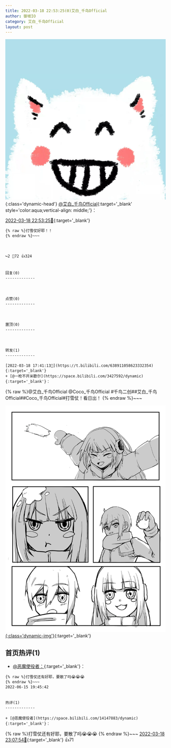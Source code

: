 ```yaml
---
title: 2022-03-18 22:53:25(0)艾白_千鸟Official
author: 御坂IO
category: 艾白_千鸟Official
layout: post
---
```


![img](/images/9ae8b9445fd0665cc014d9080156a45271be73c6.jpg){:class='dynamic-head'}
[@艾白_千鸟Official](https://space.bilibili.com/334537711/dynamic){:target='_blank' style='color:aqua;vertical-align: middle;'}：

[2022-03-18 22:53:25🔗](https://t.bilibili.com/638991511944429625){:target='_blank'}

~~~
{% raw %}打雪仗好耶！！
{% endraw %}~~~



↪️2 💬72 👍324


回复(0)
-------------



点赞(0)
-------------



置顶(0)
-------------



转发(1)
-------------

[2022-03-18 17:41:13🔗](https://t.bilibili.com/638911058623332354){:target='_blank'}
+ [@一枪不开米歇尔](https://space.bilibili.com/3427592/dynamic){:target='_blank'}：
~~~
{% raw %}@艾白_千鸟Official @Coco_千鸟Official #千鸟二创##艾白_千鸟Official##Coco_千鸟Official#打雪仗！看日出！
{% endraw %}~~~


[![img](/images/e3a6d130d6404c96be0ca1baad0ef50e2d5a7e68.jpg){:class='dynamic-img'}](/images/e3a6d130d6404c96be0ca1baad0ef50e2d5a7e68.jpg){:target='_blank'}




首页热评(1)
-------------

+ [@恶魔使役者：](https://space.bilibili.com/14147883/dynamic){:target='_blank'}：
~~~
{% raw %}打雪仗还有好耶，要散了吗😭😭😭
{% endraw %}~~~
2022-06-15 19:45:42


热评(1)
-------------

+ [@恶魔使役者](https://space.bilibili.com/14147883/dynamic){:target='_blank'}：
~~~
{% raw %}打雪仗还有好耶，要散了吗😭😭😭
{% endraw %}~~~
[2022-03-18 23:07:54🔗](https://t.bilibili.com/638991511944429625#reply105952158496){:target='_blank'} 👍71



